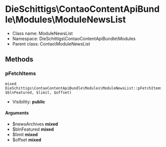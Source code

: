 DieSchittigs\ContaoContentApiBundle\Modules\ModuleNewsList
===============






* Class name: ModuleNewsList
* Namespace: DieSchittigs\ContaoContentApiBundle\Modules
* Parent class: Contao\ModuleNewsList







Methods
-------


### pFetchItems

    mixed DieSchittigs\ContaoContentApiBundle\Modules\ModuleNewsList::pFetchItems($newsArchives, $blnFeatured, $limit, $offset)





* Visibility: **public**


#### Arguments
* $newsArchives **mixed**
* $blnFeatured **mixed**
* $limit **mixed**
* $offset **mixed**


